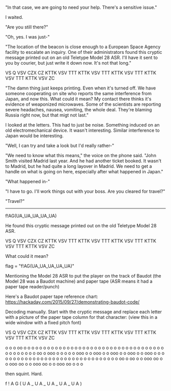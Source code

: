 "In that case, we are going to need your help. There's a sensitive issue."

I waited. 

"Are you still there?"

"Oh, yes. I was just-"

"The location of the beacon is close enough to a European Space Agency facility to escalate an inquiry. One of their administrators found this cryptic message printed out on an old Teletype Model 28 ASR. I'll have it sent to you by courier, but just write it down now. It's not that long."

VS Q VSV CZX CZ KTTK VSV TTT KTTK VSV TTT KTTK VSV TTT KTTK VSV TTT KTTK VSV ZC 

"The damn thing just keeps printing. Even when it's turned off. We have someone cooperating on site who reports the same interference from Japan, and now this. What could it mean? My contact there thinks it's evidence of weaponized microwaves. Some of the scientists are reporting severe headaches, nausea, vomiting, the whole deal. They're blaming Russia right now, but that migt not last."

I looked at the letters. This had to just be noise. Something induced on an old electromechanical device. It wasn't interesting. Similar interference to Japan would be interesting. 

"Well, I can try and take a look but I'd really rather-"

"We need to know what this means," the voice on the phone said. "John Smith visited Madrid last year. And he had another ticket booked. It wasn't to Madrid, but he had quite a long layover in Madrid. We need to get a handle on what is going on here, especially after what happened in Japan."

"What happened in-"

"I have to go. I'll work things out with your boss. Are you cleared for travel?"

"Travel?" 




-------


f!AG(UA_UA_UA_UA_UA)




He found this cryptic message printed out on the old Teletype Model 28 ASR.

VS Q VSV CZX CZ KTTK VSV TTT KTTK VSV TTT KTTK VSV TTT KTTK VSV TTT KTTK VSV ZC 

What could it mean?

flag = "f!AG(UA_UA_UA_UA_UA)"

Mentioning the Model 28 ASR to put the player on the track of Baudot
(the Model 28 was a Baudot machine) and paper tape (ASR means it had
a paper tape reader/punch)

Here's a Baudot paper tape reference chart:
https://hackaday.com/2015/09/27/demonstrating-baudot-code/

Decoding manually. Start with the cryptic message and replace each letter
with a picture of the paper tape column for that character:
(view this in a wide window with a fixed pitch font)

VS Q VSV CZX CZ KTTK VSV TTT KTTK VSV TTT KTTK VSV TTT KTTK VSV TTT KTTK VSV ZC 

 o o  o   oo  o o  o  o      o  o  o      o  o  o      o  o  o      o  o  o  o 
o  o o o o   o  o  o o o     o  o o o     o  o o o     o  o o o     o  o o o  o
oo o ooo o o o  o  o ooo     o  o ooo     o  o ooo     o  o ooo     o  o ooo  o
o    o o o o o  o  o o o     o  o o o     o  o o o     o  o o o     o  o o o  o
o  o o o  oo  o  oo  o o ooo  oo  o o ooo  oo  o o ooo  oo  o o ooo  oo  o o o 

then squint. Hard.

f  !  A   G  (   U    A   _   U    A   _   U    A   _   U    A   _   U    A   )

